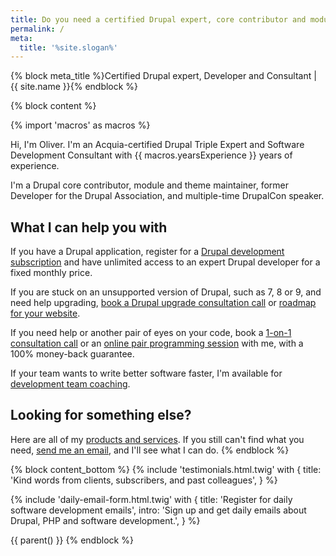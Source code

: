 ```yaml
---
title: Do you need a certified Drupal expert, core contributor and module maintainer?
permalink: /
meta:
  title: '%site.slogan%'
---
```


{% block meta_title %}Certified Drupal expert, Developer and Consultant | {{ site.name }}{% endblock %}

{% block content %}

{% import 'macros' as macros %}

Hi, I'm Oliver. I'm an Acquia-certified Drupal Triple Expert and Software Development Consultant with {{ macros.yearsExperience }} years of experience.

I'm a Drupal core contributor, module and theme maintainer, former Developer for the Drupal Association, and multiple-time DrupalCon speaker.

## What I can help you with

If you have a Drupal application, register for a [Drupal development subscription][subscription] and have unlimited access to an expert Drupal developer for a fixed monthly price.

If you are stuck on an unsupported version of Drupal, such as 7, 8 or 9, and need help upgrading, [book a Drupal upgrade consultation call][call] or [roadmap for your website][roadmap].

If you need help or another pair of eyes on your code, book a [1-on-1 consultation call][call] or an [online pair programming session][pair] with me, with a 100% money-back guarantee.

If your team wants to write better software faster, I'm available for [development team coaching][team coaching].

## Looking for something else?

Here are all of my [products and services][pricing]. If you still can't find what you need, [send me an email](mailto:oliver+website@oliverdavies.uk), and I'll see what I can do.
{% endblock %}

{% block content_bottom %}
  {% include 'testimonials.html.twig' with {
    title: 'Kind words from clients, subscribers, and past colleagues',
  } %}

  {% include 'daily-email-form.html.twig' with {
    title: 'Register for daily software development emails',
    intro: 'Sign up and get daily emails about Drupal, PHP and software development.',
  } %}

  {{ parent() }}
{% endblock %}

[call]: {{site.url}}/call
[pair]: {{site.url}}/pair
[roadmap]: {{site.url}}/roadmap
[pricing]: {{site.url}}/pricing
[subscription]: {{site.url}}/subscription
[team coaching]: {{site.url}}/team-coaching
